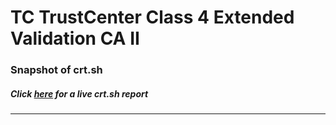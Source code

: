 # TC TrustCenter Class 4 Extended Validation CA II
### Snapshot of crt.sh
##### Click [here](https://crt.sh/?q=4962F921D56822AD67CA34E0F77662FA09C0FB6D4FE203C303D77B92A998D549) for a live crt.sh report

---
